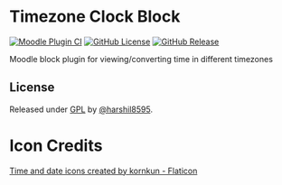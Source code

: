# Timezone Clock Block

[![Moodle Plugin CI](https://github.com/harshil8595/moodle-block_timezoneclock/workflows/Moodle%20Plugin%20CI/badge.svg)](https://github.com/harshil8595/moodle-block_timezoneclock/actions?query=workflow:"Moodle+Plugin+CI")
[![GitHub License](https://img.shields.io/github/license/harshil8595/moodle-block_timezoneclock?label=License&color=blue
)](https://github.com/harshil8595/moodle-block_timezoneclock/blob/main/LICENSE)
[![GitHub Release](https://img.shields.io/github/v/release/harshil8595/moodle-block_timezoneclock?label=Release&color=blue)](https://github.com/harshil8595/moodle-block_timezoneclock/releases/latest)

Moodle block plugin for viewing/converting time in different timezones

## License

Released under [GPL](https://github.com/harshil8595/moodle-block_timezoneclock/blob/main/LICENSE) by [@harshil8595](https://github.com/harshil8595).

# Icon Credits
[Time and date icons created by kornkun - Flaticon](https://www.flaticon.com/free-icons/time-and-date)